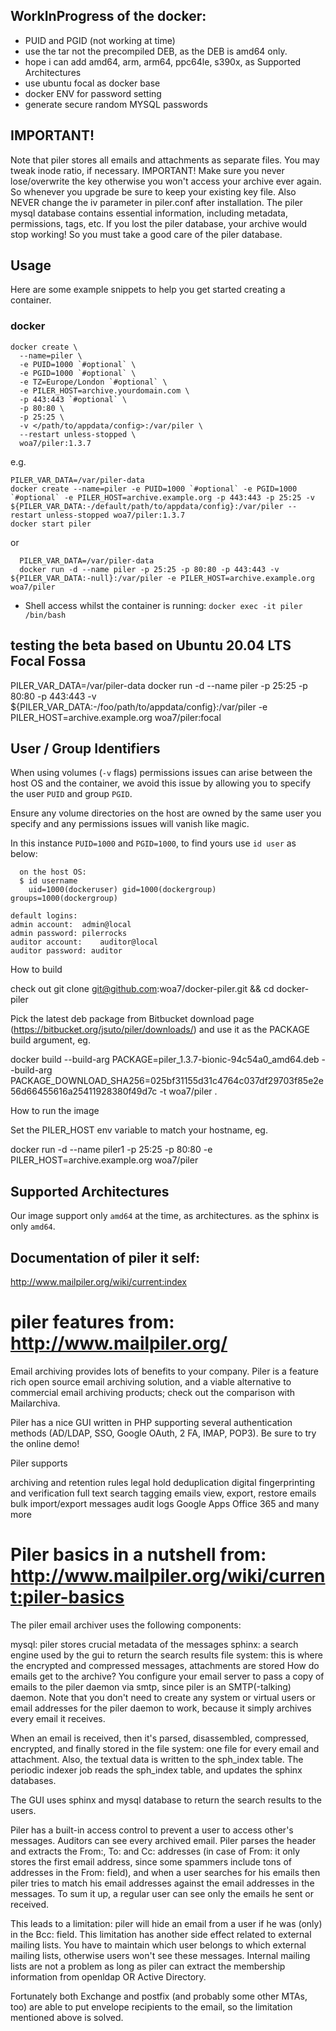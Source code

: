 ## WorkInProgress of the docker:
- PUID and PGID (not working at time)
- use the tar not the precompiled DEB, as the DEB is amd64 only.
- hope i can add amd64, arm, arm64, ppc64le, s390x, as Supported Architectures
- use ubuntu focal as docker base
- docker ENV for password setting
- generate secure random MYSQL passwords

## IMPORTANT!
Note that piler stores all emails and attachments as separate files. You may tweak inode ratio, if necessary.
IMPORTANT! Make sure you never lose/overwrite the key otherwise you won't access your archive ever again. So whenever you upgrade be sure to keep your existing key file. Also NEVER change the iv parameter in piler.conf after installation. The piler mysql database contains essential information, including metadata, permissions, tags, etc. If you lost the piler database, your archive would stop working! So you must take a good care of the piler database.


## Usage

Here are some example snippets to help you get started creating a container.

### docker

```
docker create \
  --name=piler \
  -e PUID=1000 `#optional` \
  -e PGID=1000 `#optional` \
  -e TZ=Europe/London `#optional` \
  -e PILER_HOST=archive.yourdomain.com \
  -p 443:443 `#optional` \
  -p 80:80 \
  -p 25:25 \
  -v </path/to/appdata/config>:/var/piler \
  --restart unless-stopped \
  woa7/piler:1.3.7
```
e.g.
```
PILER_VAR_DATA=/var/piler-data
docker create --name=piler -e PUID=1000 `#optional` -e PGID=1000 `#optional` -e PILER_HOST=archive.example.org -p 443:443 -p 25:25 -v ${PILER_VAR_DATA:-/default/path/to/appdata/config}:/var/piler --restart unless-stopped woa7/piler:1.3.7
docker start piler
```
or
```
  PILER_VAR_DATA=/var/piler-data
  docker run -d --name piler -p 25:25 -p 80:80 -p 443:443 -v ${PILER_VAR_DATA:-null}:/var/piler -e PILER_HOST=archive.example.org woa7/piler
```
* Shell access whilst the container is running: `docker exec -it piler /bin/bash`

## testing the beta based on Ubuntu 20.04 LTS Focal Fossa
  PILER_VAR_DATA=/var/piler-data
  docker run -d --name piler -p 25:25 -p 80:80 -p 443:443 -v ${PILER_VAR_DATA:-/foo/path/to/appdata/config}:/var/piler -e PILER_HOST=archive.example.org woa7/piler:focal

## User / Group Identifiers

When using volumes (`-v` flags) permissions issues can arise between the host OS and the container, we avoid this issue by allowing you to specify the user `PUID` and group `PGID`.

Ensure any volume directories on the host are owned by the same user you specify and any permissions issues will vanish like magic.

In this instance `PUID=1000` and `PGID=1000`, to find yours use `id user` as below:

```
  on the host OS:
  $ id username
    uid=1000(dockeruser) gid=1000(dockergroup) groups=1000(dockergroup)
```
```
default logins:
admin account:	admin@local
admin password: pilerrocks
auditor account:	auditor@local
auditor password: auditor
```

How to build

check out 
  git clone git@github.com:woa7/docker-piler.git && cd docker-piler

  Pick the latest deb package from Bitbucket download page (https://bitbucket.org/jsuto/piler/downloads/)
  and use it as the PACKAGE build argument, eg.

  docker build --build-arg PACKAGE=piler_1.3.7-bionic-94c54a0_amd64.deb --build-arg PACKAGE_DOWNLOAD_SHA256=025bf31155d31c4764c037df29703f85e2e56d66455616a25411928380f49d7c -t woa7/piler .

How to run the image

  Set the PILER_HOST env variable to match your hostname, eg.

  docker run -d --name piler1 -p 25:25 -p 80:80 -e PILER_HOST=archive.example.org woa7/piler


## Supported Architectures

Our image support only `amd64` at the time, as architectures. as the sphinx is only `amd64`.

## Documentation of piler it self:
http://www.mailpiler.org/wiki/current:index

# piler features from: http://www.mailpiler.org/
Email archiving provides lots of benefits to your company. Piler is a feature rich open source email archiving solution, and a viable alternative to commercial email archiving products; check out the comparison with Mailarchiva.

Piler has a nice GUI written in PHP supporting several authentication methods (AD/LDAP, SSO, Google OAuth, 2 FA, IMAP, POP3). Be sure to try the online demo!

Piler supports

archiving and retention rules
legal hold
deduplication
digital fingerprinting and verification
full text search
tagging emails
view, export, restore emails
bulk import/export messages
audit logs
Google Apps
Office 365
and many more

# Piler basics in a nutshell from: http://www.mailpiler.org/wiki/current:piler-basics
The piler email archiver uses the following components:

mysql: piler stores crucial metadata of the messages
sphinx: a search engine used by the gui to return the search results
file system: this is where the encrypted and compressed messages, attachments are stored
How do emails get to the archive? You configure your email server to pass a copy of emails to the piler daemon via smtp, since piler is an SMTP(-talking) daemon. Note that you don't need to create any system or virtual users or email addresses for the piler daemon to work, because it simply archives every email it receives.

When an email is received, then it's parsed, disassembled, compressed, encrypted, and finally stored in the file system: one file for every email and attachment. Also, the textual data is written to the sph_index table. The periodic indexer job reads the sph_index table, and updates the sphinx databases.

The GUI uses sphinx and mysql database to return the search results to the users.

Piler has a built-in access control to prevent a user to access other's messages. Auditors can see every archived email. Piler parses the header and extracts the From:, To: and Cc: addresses (in case of From: it only stores the first email address, since some spammers include tons of addresses in the From: field), and when a user searches for his emails then piler tries to match his email addresses against the email addresses in the messages. To sum it up, a regular user can see only the emails he sent or received.

This leads to a limitation: piler will hide an email from a user if he was (only) in the Bcc: field. This limitation has another side effect related to external mailing lists. You have to maintain which user belongs to which external mailing lists, otherwise users won't see these messages. Internal mailing lists are not a problem as long as piler can extract the membership information from openldap OR Active Directory.

Fortunately both Exchange and postfix (and probably some other MTAs, too) are able to put envelope recipients to the email, so the limitation mentioned above is solved.
